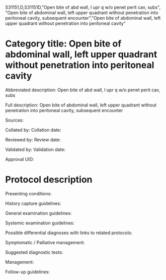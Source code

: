 S31151,D,S31151D,"Open bite of abd wall, l upr q w/o penet perit cav, subs", "Open bite of abdominal wall, left upper quadrant without penetration into peritoneal cavity, subsequent encounter","Open bite of abdominal wall, left upper quadrant without penetration into peritoneal cavity"
# Category title: Open bite of abdominal wall, left upper quadrant without penetration into peritoneal cavity

Abbreviated description: Open bite of abd wall, l upr q w/o penet perit cav, subs

Full description: Open bite of abdominal wall, left upper quadrant without penetration into peritoneal cavity, subsequent encounter

Sources:

Collated by:
Collation date:

Reviewed by:
Review date:

Validated by:
Validation date:

Approval UID:

# Protocol description

Presenting conditions:

History capture guidelines:

General examination guidelines:

Systemic examination guidelines:

Possible differential diagnoses with links to related protocols:

Symptomatic / Palliative management:

Suggested diagnostic tests:

Management:

Follow-up guidelines:
